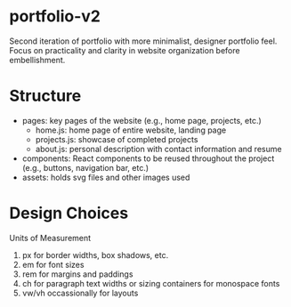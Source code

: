 # portfolio-v2
Second iteration of portfolio with more minimalist, designer portfolio feel. Focus on practicality and clarity in website organization before embellishment.
# Structure
- pages: key pages of the website (e.g., home page, projects, etc.)
    - home.js: home page of entire website, landing page
    - projects.js: showcase of completed projects
    - about.js: personal description with contact information and resume
- components: React components to be reused throughout the project (e.g., buttons, navigation bar, etc.)
- assets: holds svg files and other images used
# Design Choices
Units of Measurement
1. px for border widths, box shadows, etc.
2. em for font sizes
3. rem for margins and paddings
4. ch for paragraph text widths or sizing containers for monospace fonts
5. vw/vh occassionally for layouts
